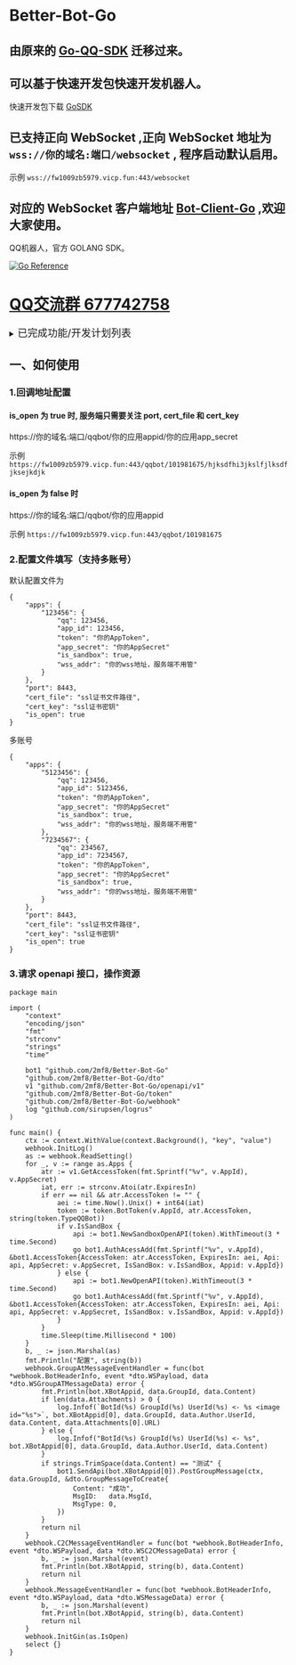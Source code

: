# Better-Bot-Go

## 由原来的 [Go-QQ-SDK](https://github.com/2mf8/Go-QQ-SDK) 迁移过来。

## 可以基于快速开发包快速开发机器人。

快速开发包下载 [GoSDK](https://2mf8.cn/GoSDK.zip)

## 已支持正向 WebSocket ,正向 WebSocket 地址为 `wss://你的域名:端口/websocket` , 程序启动默认启用。

示例 `wss://fw1009zb5979.vicp.fun:443/websocket`

## 对应的 WebSocket 客户端地址 [Bot-Client-Go](https://github.com/2mf8/Bot-Client-Go) ,欢迎大家使用。

QQ机器人，官方 GOLANG SDK。

[![Go Reference](https://pkg.go.dev/badge/github.com/2mf8/Better-Bot-Go.svg)](https://pkg.go.dev/github.com/2mf8/Better-Bot-Go)

# [QQ交流群 677742758](https://qm.qq.com/q/okWktIaAqk)

<details>

<summary><font size="4">已完成功能/开发计划列表</font></summary>

### **登录**

- [x] 登录

### **消息类型**
- [x] 文本
- [x] 图片
- [x] 语音
- [x] MarkDown
- [ ] 表情
- [ ] At
- [ ] 回复
- [ ] 长消息(仅群聊/私聊)
- [ ] 链接分享
- [ ] 小程序(暂只支持RAW)
- [x] 短视频
- [ ] 合并转发
- [ ] 群文件(上传与接收信息)

### **群聊**

- [x] 收发群消息
- [x] 机器人加群通知
- [x] 机器人离群通知
- [x] 群接收机器人主动消息通知
- [x] 群拒绝机器人主动消息通知
- [x] 机器人撤回自己在2分钟内的消息
- [x] 机器人获取群成员列表【需要申请权限】

### **C2C**

- [x] 收发C2C消息
- [x] 机器人加好友通知
- [x] 机器人删好友通知
- [x] 接收机器人消息通知
- [x] 拒绝机器人消息通知
- [x] 机器人撤回自己在2分钟内的消息

</details>

## 一、如何使用

### 1.回调地址配置

#### is_open 为 true 时, 服务端只需要关注 port, cert_file 和 cert_key
https://你的域名:端口/qqbot/你的应用appid/你的应用app_secret

示例 `https://fw1009zb5979.vicp.fun:443/qqbot/101981675/hjksdfhi3jkslfjlksdfjksejkdjk`

#### is_open 为 false 时
https://你的域名:端口/qqbot/你的应用appid

示例 `https://fw1009zb5979.vicp.fun:443/qqbot/101981675`

### 2.配置文件填写（支持多账号）

默认配置文件为
```
{
	"apps": {
		"123456": {
			"qq": 123456,
			"app_id": 123456,
			"token": "你的AppToken",
			"app_secret": "你的AppSecret"
			"is_sandbox": true,
			"wss_addr": "你的wss地址，服务端不用管"
		}
	},
	"port": 8443,
	"cert_file": "ssl证书文件路径",
	"cert_key": "ssl证书密钥"
	"is_open": true
}
```
多账号

```
{
	"apps": {
		"5123456": {
			"qq": 123456,
			"app_id": 5123456,
			"token": "你的AppToken",
			"app_secret": "你的AppSecret"
			"is_sandbox": true,
			"wss_addr": "你的wss地址，服务端不用管"
		},
		"7234567": {
			"qq": 234567,
			"app_id": 7234567,
			"token": "你的AppToken",
			"app_secret": "你的AppSecret"
			"is_sandbox": true,
			"wss_addr": "你的wss地址，服务端不用管"
		}
	},
	"port": 8443,
	"cert_file": "ssl证书文件路径",
	"cert_key": "ssl证书密钥"
	"is_open": true
}
```

### 3.请求 openapi 接口，操作资源

```golang
package main

import (
	"context"
	"encoding/json"
	"fmt"
	"strconv"
	"strings"
	"time"

	bot1 "github.com/2mf8/Better-Bot-Go"
	"github.com/2mf8/Better-Bot-Go/dto"
	v1 "github.com/2mf8/Better-Bot-Go/openapi/v1"
	"github.com/2mf8/Better-Bot-Go/token"
	"github.com/2mf8/Better-Bot-Go/webhook"
	log "github.com/sirupsen/logrus"
)

func main() {
	ctx := context.WithValue(context.Background(), "key", "value")
	webhook.InitLog()
	as := webhook.ReadSetting()
	for _, v := range as.Apps {
		atr := v1.GetAccessToken(fmt.Sprintf("%v", v.AppId), v.AppSecret)
		iat, err := strconv.Atoi(atr.ExpiresIn)
		if err == nil && atr.AccessToken != "" {
			aei := time.Now().Unix() + int64(iat)
			token := token.BotToken(v.AppId, atr.AccessToken, string(token.TypeQQBot))
			if v.IsSandBox {
				api := bot1.NewSandboxOpenAPI(token).WithTimeout(3 * time.Second)
				go bot1.AuthAcessAdd(fmt.Sprintf("%v", v.AppId), &bot1.AccessToken{AccessToken: atr.AccessToken, ExpiresIn: aei, Api: api, AppSecret: v.AppSecret, IsSandBox: v.IsSandBox, Appid: v.AppId})
			} else {
				api := bot1.NewOpenAPI(token).WithTimeout(3 * time.Second)
				go bot1.AuthAcessAdd(fmt.Sprintf("%v", v.AppId), &bot1.AccessToken{AccessToken: atr.AccessToken, ExpiresIn: aei, Api: api, AppSecret: v.AppSecret, IsSandBox: v.IsSandBox, Appid: v.AppId})
			}
		}
		time.Sleep(time.Millisecond * 100)
	}
	b, _ := json.Marshal(as)
	fmt.Println("配置", string(b))
	webhook.GroupAtMessageEventHandler = func(bot *webhook.BotHeaderInfo, event *dto.WSPayload, data *dto.WSGroupATMessageData) error {
		fmt.Println(bot.XBotAppid, data.GroupId, data.Content)
		if len(data.Attachments) > 0 {
			log.Infof(`BotId(%s) GroupId(%s) UserId(%s) <- %s <image id="%s">`, bot.XBotAppid[0], data.GroupId, data.Author.UserId, data.Content, data.Attachments[0].URL)
		} else {
			log.Infof("BotId(%s) GroupId(%s) UserId(%s) <- %s", bot.XBotAppid[0], data.GroupId, data.Author.UserId, data.Content)
		}
		if strings.TrimSpace(data.Content) == "测试" {
			bot1.SendApi(bot.XBotAppid[0]).PostGroupMessage(ctx, data.GroupId, &dto.GroupMessageToCreate{
				Content: "成功",
				MsgID:   data.MsgId,
				MsgType: 0,
			})
		}
		return nil
	}
	webhook.C2CMessageEventHandler = func(bot *webhook.BotHeaderInfo, event *dto.WSPayload, data *dto.WSC2CMessageData) error {
		b, _ := json.Marshal(event)
		fmt.Println(bot.XBotAppid, string(b), data.Content)
		return nil
	}
	webhook.MessageEventHandler = func(bot *webhook.BotHeaderInfo, event *dto.WSPayload, data *dto.WSMessageData) error {
		b, _ := json.Marshal(event)
		fmt.Println(bot.XBotAppid, string(b), data.Content)
		return nil
	}
	webhook.InitGin(as.IsOpen)
	select {}
}
```